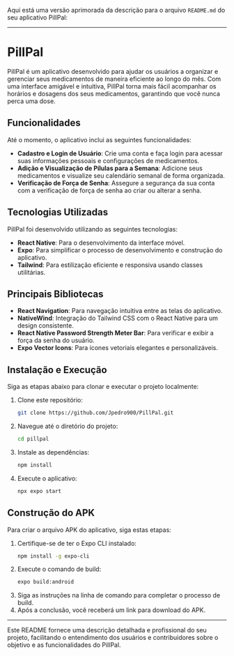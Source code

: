 Aqui está uma versão aprimorada da descrição para o arquivo `README.md` do seu aplicativo PillPal:

---

# PillPal

PillPal é um aplicativo desenvolvido para ajudar os usuários a organizar e gerenciar seus medicamentos de maneira eficiente ao longo do mês. Com uma interface amigável e intuitiva, PillPal torna mais fácil acompanhar os horários e dosagens dos seus medicamentos, garantindo que você nunca perca uma dose.

## Funcionalidades

Até o momento, o aplicativo inclui as seguintes funcionalidades:

- **Cadastro e Login de Usuário**: Crie uma conta e faça login para acessar suas informações pessoais e configurações de medicamentos.
- **Adição e Visualização de Pílulas para a Semana**: Adicione seus medicamentos e visualize seu calendário semanal de forma organizada.
- **Verificação de Força de Senha**: Assegure a segurança da sua conta com a verificação de força de senha ao criar ou alterar a senha.

## Tecnologias Utilizadas

PillPal foi desenvolvido utilizando as seguintes tecnologias:

- **React Native**: Para o desenvolvimento da interface móvel.
- **Expo**: Para simplificar o processo de desenvolvimento e construção do aplicativo.
- **Tailwind**: Para estilização eficiente e responsiva usando classes utilitárias.

## Principais Bibliotecas

- **React Navigation**: Para navegação intuitiva entre as telas do aplicativo.
- **NativeWind**: Integração do Tailwind CSS com o React Native para um design consistente.
- **React Native Password Strength Meter Bar**: Para verificar e exibir a força da senha do usuário.
- **Expo Vector Icons**: Para ícones vetoriais elegantes e personalizáveis.

## Instalação e Execução

Siga as etapas abaixo para clonar e executar o projeto localmente:

1. Clone este repositório:
   ```sh
   git clone https://github.com/Jpedro900/PillPal.git
   ```
2. Navegue até o diretório do projeto:
   ```sh
   cd pillpal
   ```
3. Instale as dependências:
   ```sh
   npm install
   ```
4. Execute o aplicativo:
   ```sh
   npx expo start
   ```

## Construção do APK

Para criar o arquivo APK do aplicativo, siga estas etapas:

1. Certifique-se de ter o Expo CLI instalado:
   ```sh
   npm install -g expo-cli
   ```
2. Execute o comando de build:
   ```sh
   expo build:android
   ```
3. Siga as instruções na linha de comando para completar o processo de build.
4. Após a conclusão, você receberá um link para download do APK.

---

Este README fornece uma descrição detalhada e profissional do seu projeto, facilitando o entendimento dos usuários e contribuidores sobre o objetivo e as funcionalidades do PillPal.
